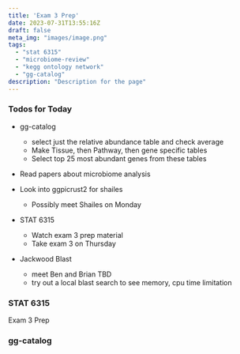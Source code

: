 ```yaml
---
title: 'Exam 3 Prep'
date: 2023-07-31T13:55:16Z
draft: false
meta_img: "images/image.png"
tags:
  - "stat 6315"
  - "microbiome-review"
  - "kegg ontology network"
  - "gg-catalog"
description: "Description for the page"
---
```


### Todos for Today

- gg-catalog
  - select just the relative abundance table and check average
  - Make Tissue, then Pathway, then gene specific tables
  - Select top 25 most abundant genes from these tables
 
  
- Read papers about microbiome analysis

- Look into ggpicrust2 for shailes
  - Possibly meet Shailes on Monday

- STAT 6315
  - Watch exam 3 prep material
  - Take exam 3 on Thursday
  
- Jackwood Blast
  - meet Ben and Brian TBD
  - try out a local blast search to see memory, cpu time limitation
  
### STAT 6315

Exam 3 Prep


### gg-catalog

